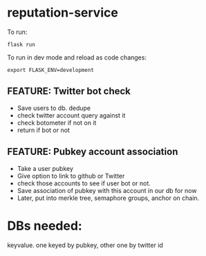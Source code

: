 # reputation-service

To run:

`flask run`

To run in dev mode and reload as code changes:

`export FLASK_ENV=development`

## FEATURE: Twitter bot check

- Save users to db. dedupe
- check twitter account query against it
- check botometer if not on it
- return if bot or not

## FEATURE: Pubkey account association

- Take a user pubkey
- Give option to link to github or Twitter
- check those accounts to see if user bot or not.
- Save association of pubkey with this account in our db for now
- Later, put into merkle tree, semaphore groups, anchor on chain.

# DBs needed:

keyvalue. one keyed by pubkey, other one by twitter id
